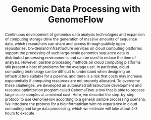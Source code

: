 ---
layout: publication
title: Genomic Data Processing with GenomeFlow
year: 2022
authors:
  - Junseok Park
  - Eduardo A. Maury
  - Changhoon Oh
  - Donghoon Shin
  - Alice Eunjung Lee
venue: DTMBIO 2022
venue_full: ''
abstract: Continuous development of genomics data analysis technologies and expansion of computing storage drive the generation of massive amounts of sequence data, which researchers can share and access through publicly open repositories. On-demand infrastructure services on cloud computing platforms support the processing of such large-scale genomics sequence data in distributed processing environments and can be used to reduce the time of analysis. However, parallel processing methods on cloud computing platforms still present a host of problems for the average user. In particular, cloud computing technology can be difficult to understand when designing an infrastructure suitable for a pipeline, and there is a risk that costs may increase exponentially if computing resources are not properly allocated. To overcome these challenges, we developed an automated infrastructure development and resource optimization program called GenomeFlow, a tool that is able to process large-scale samples at a minimal cost. Here, we describe the step-by-step protocol to use GenomeFlow according to a general sample processing scenario. We introduce the protocol for a bioinformatician with no experience in cloud computing and large data processing, which we estimate will take about 4-5 hours to execute.
category: 
  - "AI / NLP"
featured: true
---